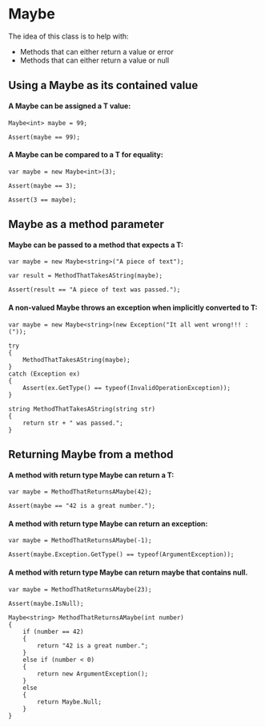 # Maybe<T>

The idea of this class is to help with:

- Methods that can either return a value or error
- Methods that can either return a value or null


## Using a Maybe<T> as its contained value

#### A Maybe<T> can be assigned a T value:

```
Maybe<int> maybe = 99;

Assert(maybe == 99);
```


#### A Maybe<T> can be compared to a T for equality:

```
var maybe = new Maybe<int>(3);

Assert(maybe == 3);

Assert(3 == maybe);
```


## Maybe<T> as a method parameter

#### Maybe<T> can be passed to a method that expects a T:

```
var maybe = new Maybe<string>("A piece of text");

var result = MethodThatTakesAString(maybe);

Assert(result == "A piece of text was passed.");
```


#### A non-valued Maybe<T> throws an exception when implicitly converted to T:

```
var maybe = new Maybe<string>(new Exception("It all went wrong!!! :("));

try
{
    MethodThatTakesAString(maybe);
}
catch (Exception ex)
{
    Assert(ex.GetType() == typeof(InvalidOperationException));
}
```

```
string MethodThatTakesAString(string str)
{
    return str + " was passed.";
}
```


## Returning Maybe<T> from a method

#### A method with return type Maybe<T> can return a T:

```
var maybe = MethodThatReturnsAMaybe(42);

Assert(maybe == "42 is a great number.");
```

#### A method with return type Maybe<T> can return an exception:

```
var maybe = MethodThatReturnsAMaybe(-1);

Assert(maybe.Exception.GetType() == typeof(ArgumentException));
```

#### A method with return type Maybe<T> can return maybe that contains null.

```
var maybe = MethodThatReturnsAMaybe(23);

Assert(maybe.IsNull);
```

```
Maybe<string> MethodThatReturnsAMaybe(int number)
{
    if (number == 42)
    {
        return "42 is a great number.";
    }
    else if (number < 0)
    {
        return new ArgumentException();
    }
    else
    {
        return Maybe.Null;
    }
}
```